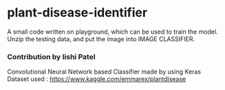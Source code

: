 # plant-disease-identifier
A small code written on playground, which can be used to train the model.
Unzip the testing data,
and put the image into IMAGE CLASSIFIER.

### Contribution by Iishi Patel
Convolutional Neural Network based Classifier made by using Keras
Dataset used : https://www.kaggle.com/emmarex/plantdisease
